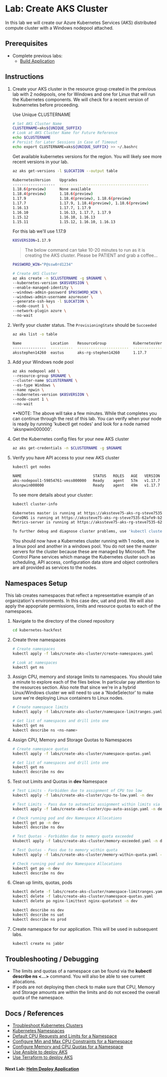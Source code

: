 # Lab: Create AKS Cluster

In this lab we will create our Azure Kubernetes Services (AKS) distributed compute cluster with a Windows nodepool attached.

## Prerequisites

* Complete previous labs:
    * [Build Application](../build-application/README.md)

## Instructions

1. Create your AKS cluster in the resource group created in the previous lab with 2 nodepools, one for Windows and one for Linux that will run the Kubernetes components. We will check for a recent version of kubnernetes before proceeding. 

   Use Unique CLUSTERNAME

   ```bash
   # Set AKS Cluster Name
   CLUSTERNAME=aks${UNIQUE_SUFFIX}
   # Look at AKS Cluster Name for Future Reference
   echo $CLUSTERNAME
   # Persist for Later Sessions in Case of Timeout
   echo export CLUSTERNAME=aks${UNIQUE_SUFFIX} >> ~/.bashrc
   ```

   Get available kubernetes versions for the region. You will likely see more recent versions in your lab.

   ```bash
   az aks get-versions -l $LOCATION --output table

   KubernetesVersion    Upgrades
   -------------------  ----------------------------------------
   1.18.6(preview)      None available
   1.18.4(preview)      1.18.6(preview)
   1.17.9               1.18.4(preview), 1.18.6(preview)
   1.17.7               1.17.9, 1.18.4(preview), 1.18.6(preview)
   1.16.13              1.17.7, 1.17.9
   1.16.10              1.16.13, 1.17.7, 1.17.9
   1.15.12              1.16.10, 1.16.13
   1.15.11              1.15.12, 1.16.10, 1.16.13
   ```

   For this lab we'll use 1.17.9

   ```bash
   K8SVERSION=1.17.9
   ```

   > The below command can take 10-20 minutes to run as it is creating the AKS cluster. Please be PATIENT and grab a coffee...

   ```bash
   PASSWORD_WIN="P@ssw0rd1234"

   # Create AKS Cluster
   az aks create -n $CLUSTERNAME -g $RGNAME \
   --kubernetes-version $K8SVERSION \
   --enable-managed-identity \
   --windows-admin-password $PASSWORD_WIN \
   --windows-admin-username azureuser \
   --generate-ssh-keys -l $LOCATION \
   --node-count 1 \
   --network-plugin azure \
   --no-wait
   ```

1. Verify your cluster status. The `ProvisioningState` should be `Succeeded`

    ```bash
    az aks list -o table
    ```

    ```bash
    Name             Location    ResourceGroup            KubernetesVersion    ProvisioningState    Fqdn
    ---------------  ----------  -----------------------  -------------------  -------------------  ----------------------------------------------------------------
    aksstephen14260  eastus      aks-rg-stephen14260      1.17.7             Succeeded            aksstephen-aks-rg-stephen14-62afe9-9aa48ae4.hcp.eastus.azmk8s.io
    ```

1. Add your Windows node pool

    ```bash
    az aks nodepool add \
    --resource-group $RGNAME \
    --cluster-name $CLUSTERNAME \
    --os-type Windows \
    --name npwin \
    --kubernetes-version $K8SVERSION \
    --node-count 1 \
    --no-wait
    ```
    **NOTE: The above will take a few minutes. While that completes you can continue through the rest of this lab. You can verify when your node is ready by running 'kubectl get nodes' and look for a node named 'aksnpwin000000'.

1. Get the Kubernetes config files for your new AKS cluster

    ```bash
    az aks get-credentials -n $CLUSTERNAME -g $RGNAME
    ```

1. Verify you have API access to your new AKS cluster

    ```bash
    kubectl get nodes
    ```

    ```bash
    NAME                                STATUS   ROLES   AGE   VERSION
    aks-nodepool1-59854761-vmss000000   Ready    agent   57m   v1.17.7
    aksnpwin000000                      Ready    agent   49m   v1.17.7
    ```

    To see more details about your cluster:

    ```bash
    kubectl cluster-info
    ```

    ```bash
    Kubernetes master is running at https://akssteve75-aks-rg-steve7535-62afe9-b2c50c75.hcp.eastus.azmk8s.io:443
    CoreDNS is running at https://akssteve75-aks-rg-steve7535-62afe9-b2c50c75.hcp.eastus.azmk8s.io:443/api/v1/namespaces/kube-system/services/kube-dns:dns/proxy
    Metrics-server is running at https://akssteve75-aks-rg-steve7535-62afe9-b2c50c75.hcp.eastus.azmk8s.io:443/api/v1/namespaces/kube-system/services/https:metrics-server:/proxy

    To further debug and diagnose cluster problems, use 'kubectl cluster-info dump'.
    ```

    You should now have a Kubernetes cluster running with 1 nodes, one in a linux pool and another in a windows pool. You do not see the master servers for the cluster because these are managed by Microsoft. The Control Plane services which manage the Kubernetes cluster such as scheduling, API access, configuration data store and object controllers are all provided as services to the nodes.

## Namespaces Setup

This lab creates namespaces that reflect a representative example of an organization's environments. In this case dev, uat and prod. We will also apply the appopriate permissions, limits and resource quotas to each of the namespaces.

1. Navigate to the directory of the cloned repository

   ```bash
   cd kubernetes-hackfest
   ```

2. Create three namespaces

   ```bash
   # Create namespaces
   kubectl apply -f labs/create-aks-cluster/create-namespaces.yaml

   # Look at namespaces
   kubectl get ns
   ```

3. Assign CPU, memory and storage limits to namespaces. You should take a minute to explore each of the files below. In particular pay attention to the resources section. Also note that since we're in a hybrid Linux/Windows cluster we will need to use a 'NodeSelector' to make sure we're deploying Linux containers to Linux nodes.

   ```bash
   # Create namespace limits
   kubectl apply -f labs/create-aks-cluster/namespace-limitranges.yaml

   # Get list of namespaces and drill into one
   kubectl get ns
   kubectl describe ns <ns-name>
   ```

4. Assign CPU, Memory and Storage Quotas to Namespaces

   ```bash
   # Create namespace quotas
   kubectl apply -f labs/create-aks-cluster/namespace-quotas.yaml

   # Get list of namespaces and drill into one
   kubectl get ns
   kubectl describe ns dev
   ```

5. Test out Limits and Quotas in **dev** Namespace

   ```bash
   # Test Limits - Forbidden due to assignment of CPU too low
   kubectl apply -f labs/create-aks-cluster/cpu-to-low.yaml -n dev

   # Test Limits - Pass due to automatic assignment within limits via defaults
   kubectl apply -f labs/create-aks-cluster/cpu-auto-assign.yaml -n dev

   # Check running pod and dev Namespace Allocations
   kubectl get po -n dev
   kubectl describe ns dev

   # Test Quotas - Forbidden due to memory quota exceeded
   kkubectl apply -f labs/create-aks-cluster/memory-exceeded.yaml -n dev

   # Test Quotas - Pass due to memory within quota
   kubectl apply -f labs/create-aks-cluster/memory-within-quota.yaml -n dev

   # Check running pod and dev Namespace Allocations
   kubectl get po -n dev
   kubectl describe ns dev
   ```

6. Clean up limits, quotas, pods

   ```bash
   kubectl delete -f labs/create-aks-cluster/namespace-limitranges.yaml
   kubectl delete -f labs/create-aks-cluster/namespace-quotas.yaml
   kubectl delete po nginx-limittest nginx-quotatest -n dev

   kubectl describe ns dev
   kubectl describe ns uat
   kubectl describe ns prod
   ```

7. Create namespace for our application. This will be used in subsequent labs.

   ```bash
   kubectl create ns jabbr
   ```

## Troubleshooting / Debugging

- The limits and quotas of a namespace can be found via the **kubectl describe ns <...>** command. You will also be able to see current allocations.
- If pods are not deploying then check to make sure that CPU, Memory and Storage amounts are within the limits and do not exceed the overall quota of the namespace.

## Docs / References

- [Troubleshoot Kubernetes Clusters](https://kubernetes.io/docs/tasks/debug-application-cluster/debug-cluster)
- [Kubernetes Namespaces](https://kubernetes.io/docs/concepts/overview/working-with-objects/namespaces/)
- [Default CPU Requests and Limits for a Namespace](https://kubernetes.io/docs/tasks/administer-cluster/manage-resources/cpu-default-namespace/)
- [Configure Min and Max CPU Constraints for a Namespace](https://kubernetes.io/docs/tasks/administer-cluster/manage-resources/cpu-constraint-namespace/)
- [Configure Memory and CPU Quotas for a Namespace](https://kubernetes.io/docs/tasks/administer-cluster/manage-resources/quota-memory-cpu-namespace/)
- [Use Ansible to deploy AKS](https://docs.microsoft.com/en-us/azure/ansible/ansible-create-configure-aks?toc=%2Fen-us%2Fazure%2Faks%2FTOC.json&bc=%2Fen-us%2Fazure%2Fbread%2Ftoc.json)
- [Use Terraform to deploy AKS](https://docs.microsoft.com/en-us/azure/terraform/terraform-create-k8s-cluster-with-tf-and-aks?toc=%2Fen-us%2Fazure%2Faks%2FTOC.json&bc=%2Fen-us%2Fazure%2Fbread%2Ftoc.json)

#### Next Lab: [Helm Deploy Application](../helm-setup-deploy/README.md)
